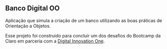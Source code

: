 ## Banco Digital OO

Aplicação que simula a criação de um banco utilizando as boas práticas de Orientação a Objetos.

Esse projeto foi construido para concluir um dos desafios do Bootcamp da Claro em parceria com a [Digital Innovation One](https://dio.me).
